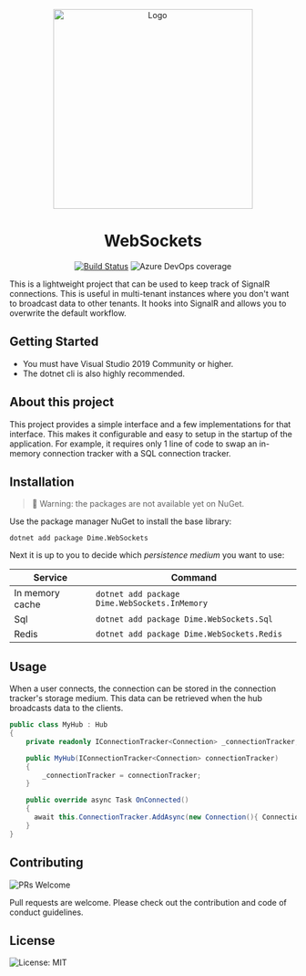<p align="center"><img src="assets/collab.svg?raw=true" width="350" alt="Logo"></p>

<div align="center">
  <h1>WebSockets</h1>
</div>

<div align="center">

[![Build Status](https://dev.azure.com/dimenicsbe/Utilities/_apis/build/status/dimenics.websockets?branchName=master)](https://dev.azure.com/dimenicsbe/Utilities/_build/latest?definitionId=176&branchName=master) ![Azure DevOps coverage](https://img.shields.io/azure-devops/coverage/dimenicsbe/utilities/176)
</div>

This is a lightweight project that can be used to keep track of SignalR connections. This is useful in multi-tenant instances where you don't want to broadcast data to other tenants. It hooks into SignalR and allows you to overwrite the default workflow.

## Getting Started

- You must have Visual Studio 2019 Community or higher.
- The dotnet cli is also highly recommended.

## About this project

This project provides a simple interface and a few implementations for that interface. This makes it configurable and easy to setup in the startup of the application. For example, it requires only 1 line of code to swap an in-memory connection tracker with a SQL connection tracker.

## Installation

> 🚧 Warning: the packages are not available yet on NuGet.

Use the package manager NuGet to install the base library:

`dotnet add package Dime.WebSockets`

Next it is up to you to decide which _persistence medium_ you want to use:

| Service         | Command                                       |
| --------------- | --------------------------------------------- |
| In memory cache | `dotnet add package Dime.WebSockets.InMemory` |
| Sql             | `dotnet add package Dime.WebSockets.Sql`      |
| Redis           | `dotnet add package Dime.WebSockets.Redis`    |

## Usage

When a user connects, the connection can be stored in the connection tracker's storage medium. This data can be retrieved when the hub broadcasts data to the clients.

```csharp
public class MyHub : Hub
{
    private readonly IConnectionTracker<Connection> _connectionTracker;

    public MyHub(IConnectionTracker<Connection> connectionTracker)
    {
        _connectionTracker = connectionTracker;
    }

    public override async Task OnConnected()
    {
      await this.ConnectionTracker.AddAsync(new Connection(){ ConnectionId = Context.ConnectionId });
    }
}
```

## Contributing

![PRs Welcome](https://img.shields.io/badge/PRs-welcome-brightgreen.svg?style=flat-square)

Pull requests are welcome. Please check out the contribution and code of conduct guidelines.

## License

![License: MIT](https://img.shields.io/badge/License-MIT-blue.svg)
